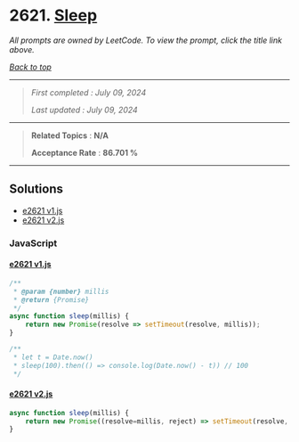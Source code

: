# 2621. [Sleep](<https://leetcode.com/problems/sleep>)

*All prompts are owned by LeetCode. To view the prompt, click the title link above.*

*[Back to top](<../README.md>)*

------

> *First completed : July 09, 2024*
>
> *Last updated : July 09, 2024*

------

> **Related Topics** : **N/A**
>
> **Acceptance Rate** : **86.701 %**

------

## Solutions

- [e2621 v1.js](<../my-submissions/e2621 v1.js>)
- [e2621 v2.js](<../my-submissions/e2621 v2.js>)
### JavaScript
#### [e2621 v1.js](<../my-submissions/e2621 v1.js>)
```JavaScript
/**
 * @param {number} millis
 * @return {Promise}
 */
async function sleep(millis) {
    return new Promise(resolve => setTimeout(resolve, millis));
}

/** 
 * let t = Date.now()
 * sleep(100).then(() => console.log(Date.now() - t)) // 100
 */
```

#### [e2621 v2.js](<../my-submissions/e2621 v2.js>)
```JavaScript
async function sleep(millis) {
    return new Promise((resolve=millis, reject) => setTimeout(resolve, millis));
}
```

